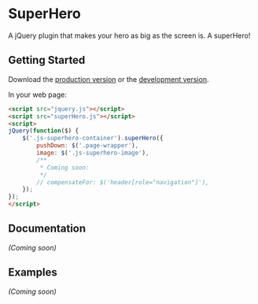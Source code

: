 # SuperHero

A jQuery plugin that makes your hero as big as the screen is. A superHero!

## Getting Started
Download the [production version][min] or the [development version][max].

[min]: https://raw.github.com/stefan/superhero/master/dist/superHero.min.js
[max]: https://raw.github.com/stefan/superhero/master/dist/superHero.js

In your web page:

```html
<script src="jquery.js"></script>
<script src="superHero.js"></script>
<script>
jQuery(function($) {
	$('.js-superhero-container').superHero({
		pushDown: $('.page-wrapper'),
		image: $('.js-superhero-image'),
		/**
		 * Coming soon:
		 */
		// compensateFor: $('header[role="navigation"]'),
	});
});
</script>
```

## Documentation
_(Coming soon)_

## Examples
_(Coming soon)_